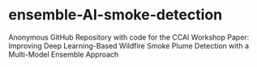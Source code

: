 # ensemble-AI-smoke-detection
Anonymous GitHub Repository  with code for the CCAI Workshop Paper: Improving Deep Learning-Based Wildfire Smoke Plume Detection with a Multi-Model Ensemble Approach
